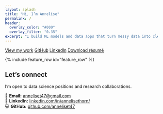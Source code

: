 ```yaml
---
layout: splash
title: "Hi, I’m Annelise"
permalink: /
header:
  overlay_color: "#000"
  overlay_filter: "0.35"
excerpt: "I build ML models and data apps that turn messy data into clear decisions — with Python, SQL, and dashboards."
---
```


<p class="page-cta">
  <a class="btn btn--primary" href="/projects/">View my work</a>
  <a class="btn btn--primary" href="https://github.com/anneliset47">GitHub</a>
  <a class="btn btn--primary" href="https://www.linkedin.com/in/annelisethorn/">LinkedIn</a>
  <a class="btn btn--primary" href="/downloads/Annelise_Thorn_Resume.pdf">Download résumé</a>
</p>

{% include feature_row id="feature_row" %}

## Let’s connect

I’m open to data science positions and research collaborations.

📧 **Email:** [anneliset47@gmail.com](mailto:anneliset47@gmail.com)  
💼 **LinkedIn:** [linkedin.com/in/annelisethorn/](https://www.linkedin.com/in/annelisethorn/)  
💻 **GitHub:** [github.com/anneliset47](https://github.com/anneliset47)